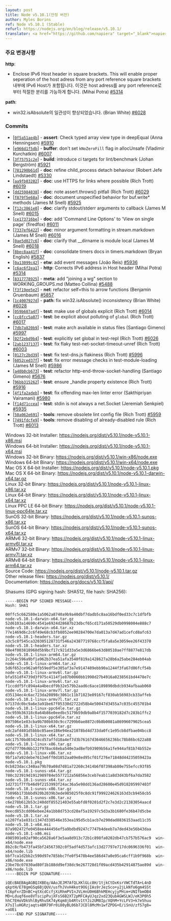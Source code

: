 ```yaml
---
layout: post
title: Node v5.10.1(안정 버전)
author: Myles Borins
ref: Node v5.10.1 (Stable)
refurl: https://nodejs.org/en/blog/release/v5.10.1/
translator: <a href="https://github.com/napiera" target="_blank">napier</a>
---
```


<!--
### Notable changes

**http**:
  * Enclose IPv6 Host header in square brackets. This will enable proper seperation of the host adress from any port reference (Mihai Potra) [#5314](https://github.com/nodejs/node/pull/5314)

**path**:
  * Make win32.isAbsolute more consistent (Brian White) [#6028](https://github.com/nodejs/node/pull/6028)
-->
### 주요 변경사항

**http**:
  * Enclose IPv6 Host header in square brackets. This will enable proper seperation of the host adress from any port reference
  square brackets 내부에 IPv6 Host가 포함됩니다. 이것은 host adress를 any port reference로부터 적절한 분리를 가능하게 합니다. (Mihai Potra) [#5314](https://github.com/nodejs/node/pull/5314)

**path**:
  * win32.isAbsolute의 일관성이 향상되었습니다. (Brian White) [#6028](https://github.com/nodejs/node/pull/6028)

### Commits

* [[`0f5a51ae4b`](https://github.com/nodejs/node/commit/0f5a51ae4b)] - **assert**: Check typed array view type in deepEqual (Anna Henningsen) [#5910](https://github.com/nodejs/node/pull/5910)
* [[`e966d1f5db`](https://github.com/nodejs/node/commit/e966d1f5db)] - **buffer**: don't set `kNoZeroFill` flag in allocUnsafe (Vladimir Kurchatkin) [#6007](https://github.com/nodejs/node/pull/6007)
* [[`3f75751c2e`](https://github.com/nodejs/node/commit/3f75751c2e)] - **build**: introduce ci targets for lint/benchmark (Johan Bergström) [#5921](https://github.com/nodejs/node/pull/5921)
* [[`781290b61d`](https://github.com/nodejs/node/commit/781290b61d)] - **doc**: refine child_process detach behaviour (Robert Jefe Lindstaedt) [#5330](https://github.com/nodejs/node/pull/5330)
* [[`aa9fb03202`](https://github.com/nodejs/node/commit/aa9fb03202)] - **doc**: use HTTPS for links where possible (Rich Trott) [#6019](https://github.com/nodejs/node/pull/6019)
* [[`dd25984838`](https://github.com/nodejs/node/commit/dd25984838)] - **doc**: note assert.throws() pitfall (Rich Trott) [#6029](https://github.com/nodejs/node/pull/6029)
* [[`f879f5e68a`](https://github.com/nodejs/node/commit/f879f5e68a)] - **doc**: document unspecified behavior for buf.write* methods (James M Snell) [#5925](https://github.com/nodejs/node/pull/5925)
* [[`f12c3861e0`](https://github.com/nodejs/node/commit/f12c3861e0)] - **doc**: clarify stdout/stderr arguments to callback (James M Snell) [#6015](https://github.com/nodejs/node/pull/6015)
* [[`ce173716be`](https://github.com/nodejs/node/commit/ce173716be)] - **doc**: add 'Command Line Options' to 'View on single page' (firedfox) [#6011](https://github.com/nodejs/node/pull/6011)
* [[`7337ef6422`](https://github.com/nodejs/node/commit/7337ef6422)] - **doc**: minor argument formatting in stream.markdown (James M Snell) [#6016](https://github.com/nodejs/node/pull/6016)
* [[`0ae5d027c6`](https://github.com/nodejs/node/commit/0ae5d027c6)] - **doc**: clarify that __dirname is module local (James M Snell) [#6018](https://github.com/nodejs/node/pull/6018)
* [[`8bec8aa41f`](https://github.com/nodejs/node/commit/8bec8aa41f)] - **doc**: consolidate timers docs in timers.markdown (Bryan English) [#5837](https://github.com/nodejs/node/pull/5837)
* [[`0a13099c42`](https://github.com/nodejs/node/commit/0a13099c42)] - **etw**: add event messages (João Reis) [#5936](https://github.com/nodejs/node/pull/5936)
* [[`c6ac6f2ea1`](https://github.com/nodejs/node/commit/c6ac6f2ea1)] - **http**: Corrects IPv6 address in Host header (Mihai Potra) [#5314](https://github.com/nodejs/node/pull/5314)
* [[`8317778925`](https://github.com/nodejs/node/commit/8317778925)] - **meta**: add "joining a wg" section to WORKING_GROUPS.md (Matteo Collina) [#5488](https://github.com/nodejs/node/pull/5488)
* [[`f3f19ee5e2`](https://github.com/nodejs/node/commit/f3f19ee5e2)] - **net**: refactor self=this to arrow functions (Benjamin Gruenbaum) [#5857](https://github.com/nodejs/node/pull/5857)
* [[`1c4007927d`](https://github.com/nodejs/node/commit/1c4007927d)] - **path**: fix win32.isAbsolute() inconsistency (Brian White) [#6028](https://github.com/nodejs/node/pull/6028)
* [[`059b607a4f`](https://github.com/nodejs/node/commit/059b607a4f)] - **test**: make use of globals explicit (Rich Trott) [#6014](https://github.com/nodejs/node/pull/6014)
* [[`cc8fcc5a07`](https://github.com/nodejs/node/commit/cc8fcc5a07)] - **test**: be explicit about polluting of `global` (Rich Trott) [#6017](https://github.com/nodejs/node/pull/6017)
* [[`7db7a820b9`](https://github.com/nodejs/node/commit/7db7a820b9)] - **test**: make arch available in status files (Santiago Gimeno) [#5997](https://github.com/nodejs/node/pull/5997)
* [[`02f2ebd9b4`](https://github.com/nodejs/node/commit/02f2ebd9b4)] - **test**: explicitly set global in test-repl (Rich Trott) [#6026](https://github.com/nodejs/node/pull/6026)
* [[`2ab1237137`](https://github.com/nodejs/node/commit/2ab1237137)] - **test**: fix flaky test-net-socket-timeout-unref (Rich Trott) [#6003](https://github.com/nodejs/node/pull/6003)
* [[`0127c2bd39`](https://github.com/nodejs/node/commit/0127c2bd39)] - **test**: fix test-dns.js flakiness (Rich Trott) [#5996](https://github.com/nodejs/node/pull/5996)
* [[`6052ced37f`](https://github.com/nodejs/node/commit/6052ced37f)] - **test**: fix error message checks in test-module-loading (James M Snell) [#5986](https://github.com/nodejs/node/pull/5986)
* [[`a40b0cb673`](https://github.com/nodejs/node/commit/a40b0cb673)] - **test**: refactor http-end-throw-socket-handling (Santiago Gimeno) [#5676](https://github.com/nodejs/node/pull/5676)
* [[`96bb315262`](https://github.com/nodejs/node/commit/96bb315262)] - **test**: ensure _handle property existence (Rich Trott) [#5916](https://github.com/nodejs/node/pull/5916)
* [[`4f1fa2adeb`](https://github.com/nodejs/node/commit/4f1fa2adeb)] - **test**: fix offending max-len linter error (Sakthipriyan Vairamani) [#5980](https://github.com/nodejs/node/pull/5980)
* [[`f14d71ccea`](https://github.com/nodejs/node/commit/f14d71ccea)] - **test**: stdin is not always a net.Socket (Jeremiah Senkpiel) [#5935](https://github.com/nodejs/node/pull/5935)
* [[`50a062e691`](https://github.com/nodejs/node/commit/50a062e691)] - **tools**: remove obsolete lint config file (Rich Trott) [#5959](https://github.com/nodejs/node/pull/5959)
* [[`7491fdcfe9`](https://github.com/nodejs/node/commit/7491fdcfe9)] - **tools**: remove disabling of already-disabled rule (Rich Trott) [#6013](https://github.com/nodejs/node/pull/6013)



Windows 32-bit Installer: https://nodejs.org/dist/v5.10.1/node-v5.10.1-x86.msi<br>
Windows 64-bit Installer: https://nodejs.org/dist/v5.10.1/node-v5.10.1-x64.msi<br>
Windows 32-bit Binary: https://nodejs.org/dist/v5.10.1/win-x86/node.exe<br>
Windows 64-bit Binary: https://nodejs.org/dist/v5.10.1/win-x64/node.exe<br>
Mac OS X 64-bit Installer: https://nodejs.org/dist/v5.10.1/node-v5.10.1.pkg<br>
Mac OS X 64-bit Binary: https://nodejs.org/dist/v5.10.1/node-v5.10.1-darwin-x64.tar.gz<br>
Linux 32-bit Binary: https://nodejs.org/dist/v5.10.1/node-v5.10.1-linux-x86.tar.xz<br>
Linux 64-bit Binary: https://nodejs.org/dist/v5.10.1/node-v5.10.1-linux-x64.tar.xz<br>
Linux PPC LE 64-bit Binary: https://nodejs.org/dist/v5.10.1/node-v5.10.1-linux-ppc64le.tar.xz<br>
SunOS 32-bit Binary: https://nodejs.org/dist/v5.10.1/node-v5.10.1-sunos-x86.tar.xz<br>
SunOS 64-bit Binary: https://nodejs.org/dist/v5.10.1/node-v5.10.1-sunos-x64.tar.xz<br>
ARMv6 32-bit Binary: https://nodejs.org/dist/v5.10.1/node-v5.10.1-linux-armv6l.tar.xz<br>
ARMv7 32-bit Binary: https://nodejs.org/dist/v5.10.1/node-v5.10.1-linux-armv7l.tar.xz<br>
ARMv8 64-bit Binary: https://nodejs.org/dist/v5.10.1/node-v5.10.1-linux-arm64.tar.xz<br>
Source Code: https://nodejs.org/dist/v5.10.1/node-v5.10.1.tar.gz<br>
Other release files: https://nodejs.org/dist/v5.10.1/<br>
Documentation: https://nodejs.org/docs/v5.10.1/api/

Shasums (GPG signing hash: SHA512, file hash: SHA256):

```
-----BEGIN PGP SIGNED MESSAGE-----
Hash: SHA1

00ffc5c662580e1a5062a8740a9b9a40dbf7dadb5c8aa16bdf0ed33c7c1dfbfb  node-v5.10.1-darwin-x64.tar.gz
52d6103a14690c4541e6924d28687b23dbcf65cd171a50529db0998004e888c7  node-v5.10.1-darwin-x64.tar.xz
77e1469d6c2c6f49e68cb3fb8052ee90284700e7da013a7d47ad1cefcd8afc63  node-v5.10.1-headers.tar.gz
a3c5c8f545ca320305128731f546a24387719768ccf5fa8a5e3059ee26f43370  node-v5.10.1-headers.tar.xz
98e4f003818968d5b9bcf17c921d33a5e3d6866be63d80510ae7ff8877e817db  node-v5.10.1-linux-arm64.tar.gz
2c264c596a9bf1a962b37ea51afa3540f819a1428627a28b6a25abe284eb04ab  node-v5.10.1-linux-arm64.tar.xz
5d6f652ce962a0fb59edf5e305af3a7e9147489ebb90a1244f3fa67d86fcf54b  node-v5.10.1-linux-armv6l.tar.gz
bfa551df4739d3f975c4114f1e87b0060bb1998d27b4916a0238561bd4478e7c  node-v5.10.1-linux-armv6l.tar.xz
f1ccddf5fc894a4a4becdf9b32e579b2aad6c6ace189890dbdcb934afbaab060  node-v5.10.1-linux-armv7l.tar.gz
d35134ec4c6ac723da20898c3061c11b71823e09167cf830ab56983cb33affeb  node-v5.10.1-linux-armv7l.tar.xz
b7137dc0bc9a6e3a91be67f05330d2722d58b4e50047d3455a7c035c455701b4  node-v5.10.1-linux-ppc64le.tar.gz
2bc959b36318c0a64b86e0eedbc5179b59db9a8b4f1577039182d7c283b1ffc2  node-v5.10.1-linux-ppc64le.tar.xz
897506e1e83cba9b780b030c9cc7299b0ae8872c0b8b0081a86996079025cea5  node-v5.10.1-linux-x64.tar.gz
edc2afd401d5bbbc05aee186e94ea21078bd4d733da0fc1e95cb8dfbae04bcc8  node-v5.10.1-linux-x64.tar.xz
a4c17570bd03424cd57affd10a4ef7d3b76167d3646656236bc78b86bc622a88  node-v5.10.1-linux-x86.tar.gz
d2fd77706d6b122f978ac68eba540e3ad8efb93909b56a1fe944af81b74b552e  node-v5.10.1-linux-x86.tar.xz
9bf1a7a92debe7613e6ff0d1852aa09e8ed95cf01f276e71848d44235059423a  node-v5.10.1.pkg
0cb823dacc340aa79b70a08d7d81a72260c3414b6f07398ab80e755efcc93f85  node-v5.10.1-sunos-x64.tar.gz
780c323919d1912989784e5577212a56856e3ceb7eab11a8d3d43bf6a7da3582  node-v5.10.1-sunos-x64.tar.xz
1d2731f7ffb46d9f2153993f24ac36a5e98dd136ad28600e45d918205997403f  node-v5.10.1-sunos-x86.tar.gz
75096b173bbbd920b2039b3ede985025f0c8dc91f999224626163d3cb9458cb5  node-v5.10.1-sunos-x86.tar.xz
c6e278b612b53c240ddf85521403e55abfd8f0201d2f2c7e3d2c21383054aacd  node-v5.10.1.tar.gz
9eecd853cdd06ebee24a1bb8d753cd20af5a19297c5d3a3b1680fe36b47d5cbe  node-v5.10.1.tar.xz
a1207fa1e831c1347d338546e353ea195d5cb1acb7e290dad8836153aad11c35  node-v5.10.1-x64.msi
87a902472fe0458ee444456ef5a9bdbd9247c7747b4deeb7a7ded43e56b43daa  node-v5.10.1-x86.msi
4985991e02af90ca5628a6f3e5aa8d913c72b1c898fa0202db47cb757b576ac9  win-x64/node.exe
8b2c8cfb473fa45bf24567302c0f5adf4d573afc13d27797e717dc0696336f01  win-x64/node.lib
bbf7ca1d2bb2c590d97e785bbc7fe0f5478b4ee586d47a0e95ca6cff1b9f968b  win-x86/node.exe
23be78c07830ad80f1b188dd9ef38dc9e267728d1f09acd435b42914875ae89d  win-x86/node.lib
-----BEGIN PGP SIGNATURE-----

iQEcBAEBAgAGBQJXBEq/AAoJEJM7AfQLXKlGLc8H/1tjkCtDxKsrVWCTdTA+L4nD
qkptH/E78gmGSq6BjQUV/usfhJVvH4kot9OGjIAs9rJezSco+y2jLkNfo6gm4SSt
tI6pFxrZDnBC+qtXcdCcfjXiRhmPVInJVLHnU0H6BhkMEHcyjyPHim+UNIfbmOB4
MD+Lduqf6xe8VTscipPujXFsS6B2XT2pMFCAyUJqz2xd23QubAGWSLWJ/eK3P0h5
hhC7EHoVDkVhlByRhuSK74yKqm8jb4Rtv1tYJi2UM8Ip/XQhM+YcLFV3+k7e5huu
X7sIluHGRzjaqts4BR79Fr0i80yBL06b7JCDl8McMn1wfZPDG+E/iSnU/zfS7g8=
=aUEi
-----END PGP SIGNATURE-----

```
